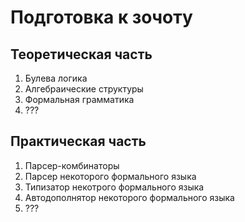 # Подготовка к зочоту
## Теоретическая часть
1. Булева логика
2. Алгебраические структуры
3. Формальная грамматика
4. ???
## Практическая часть
1. Парсер-комбинаторы
2. Парсер некоторого формального языка
3. Типизатор некотрого формального языка
4. Автодополнятор некоторого формального языка
5. ???
